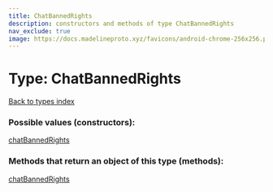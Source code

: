 ```yaml
---
title: ChatBannedRights
description: constructors and methods of type ChatBannedRights
nav_exclude: true
image: https://docs.madelineproto.xyz/favicons/android-chrome-256x256.png
---
```

# Type: ChatBannedRights
[Back to types index](index.html)



### Possible values (constructors):

[chatBannedRights](/API_docs/constructors/chatBannedRights.html)  



### Methods that return an object of this type (methods):



[chatBannedRights](/API_docs/constructors/chatBannedRights.html)  

